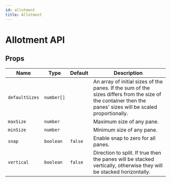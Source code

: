 ```yaml
---
id: allotment
title: Allotment
---
```


# Allotment API

## Props

| Name           | Type       | Default | Description                                                                                                                                                 |
| -------------- | ---------- | ------- | ----------------------------------------------------------------------------------------------------------------------------------------------------------- |
| `defaultSizes` | `number[]` |         | An array of initial sizes of the panes. If the sum of the sizes differs from the size of the container then the panes' sizes will be scaled proportionally. |
| `maxSize`      | `number`   |         | Maximum size of any pane.                                                                                                                                   |
| `minSize`      | `number`   |         | Minimum size of any pane.                                                                                                                                   |
| `snap`         | `boolean`  | `false` | Enable snap to zero for all panes.                                                                                                                          |
| `vertical`     | `boolean`  | `false` | Direction to split. If true then the panes will be stacked vertically, otherwise they will be stacked horizontally.                                         |
